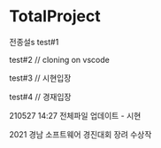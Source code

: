 # TotalProject
 전종설s 
 test#1 
 
 test#2 
  // cloning on vscode  
 
 test#3
  // 시현입장   

  test#4
  // 경재입장

210527 14:27 전체파일 업데이트 - 시현

2021 경남 소프트웨어 경진대회 장려 수상작

